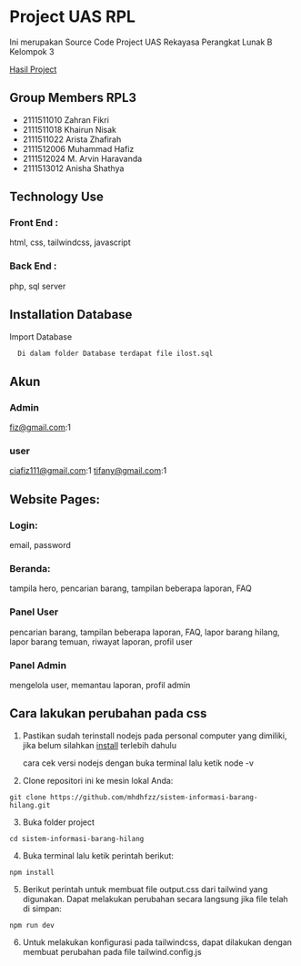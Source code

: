 # Project UAS RPL
Ini merupakan Source Code Project UAS Rekayasa Perangkat Lunak B Kelompok 3

[Hasil Project]()


## Group Members RPL3
- 2111511010 Zahran Fikri
- 2111511018 Khairun Nisak
- 2111511022 Arista Zhafirah
- 2111512006 Muhammad Hafiz
- 2111512024 M. Arvin Haravanda
- 2111513012 Anisha Shathya

## Technology Use
### Front End :
html, css, tailwindcss, javascript

### Back End :
php, sql server

## Installation Database

Import Database

```bash
  Di dalam folder Database terdapat file ilost.sql
```
    
## Akun
### Admin
fiz@gmail.com:1

### user
ciafiz111@gmail.com:1
tifany@gmail.com:1

## Website Pages:
### Login:
email, password
### Beranda:
tampila hero, pencarian barang, tampilan beberapa laporan, FAQ
### Panel User
pencarian barang, tampilan beberapa laporan, FAQ, lapor barang hilang, lapor barang temuan, riwayat laporan, profil user
### Panel Admin
mengelola user, memantau laporan, profil admin

## Cara lakukan perubahan pada css
1.  Pastikan sudah terinstall nodejs pada personal computer yang dimiliki, jika belum silahkan [install](https://nodejs.org/) terlebih dahulu 

    cara cek versi nodejs dengan buka terminal lalu ketik node -v

2.  Clone repositori ini ke mesin lokal Anda:
```
git clone https://github.com/mhdhfzz/sistem-informasi-barang-hilang.git
```
3.  Buka folder project
```
cd sistem-informasi-barang-hilang
```
4.  Buka terminal lalu ketik perintah berikut:
```
npm install
```
5.  Berikut perintah untuk membuat file output.css dari tailwind yang digunakan. Dapat melakukan perubahan secara langsung jika file telah di simpan:
```
npm run dev
```
6.  Untuk melakukan konfigurasi pada tailwindcss, dapat dilakukan dengan membuat perubahan pada file tailwind.config.js
